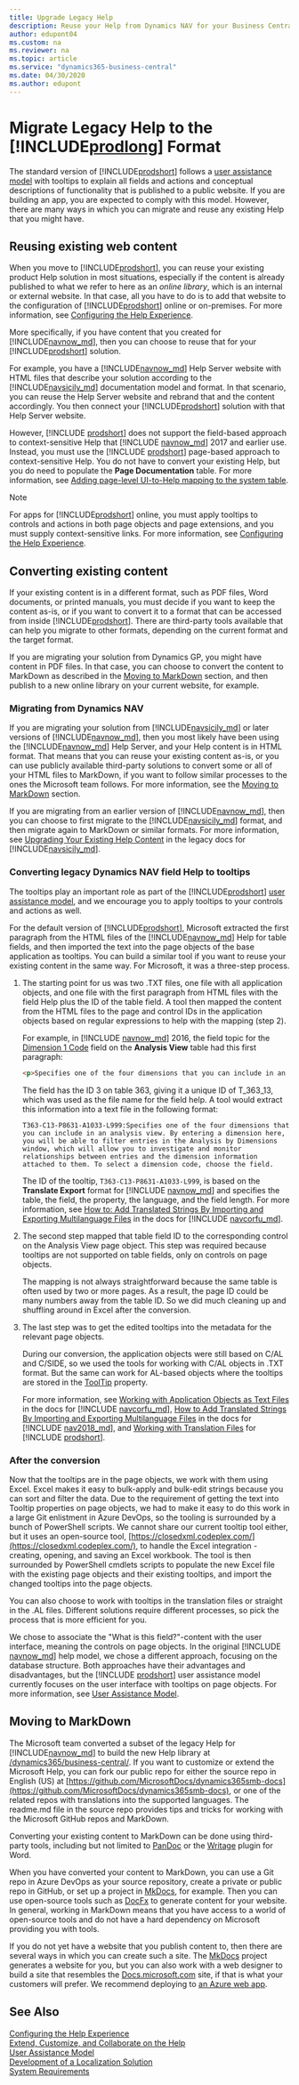```yaml
---
title: Upgrade Legacy Help
description: Reuse your Help from Dynamics NAV for your Business Central solution.
author: edupont04
ms.custom: na
ms.reviewer: na
ms.topic: article
ms.service: "dynamics365-business-central"
ms.date: 04/30/2020
ms.author: edupont
---
```


# Migrate Legacy Help to the [!INCLUDE[prodlong](../developer/includes/prodlong.md)] Format

The standard version of [!INCLUDE[prodshort](../developer/includes/prodshort.md)] follows a [user assistance model](../user-assistance.md) with tooltips to explain all fields and actions and conceptual descriptions of functionality that is published to a public website. If you are building an app, you are expected to comply with this model. However, there are many ways in which you can migrate and reuse any existing Help that you might have.  

## Reusing existing web content

When you move to [!INCLUDE[prodshort](../developer/includes/prodshort.md)], you can reuse your existing product Help solution in most situations, especially if the content is already published to what we refer to here as an *online library*, which is an internal or external website. In that case, all you have to do is to add that website to the configuration of [!INCLUDE[prodshort](../developer/includes/prodshort.md)] online or on-premises. For more information, see [Configuring the Help Experience](../deployment/configure-help.md).  

More specifically, if you have content that you created for [!INCLUDE[navnow_md](../developer/includes/navnow_md.md)], then you can choose to reuse that for your [!INCLUDE[prodshort](../developer/includes/prodshort.md)] solution.  

For example, you have a [!INCLUDE[navnow_md](../developer/includes/navnow_md.md)] Help Server website with HTML files that describe your solution according to the [!INCLUDE[navsicily_md](../developer/includes/navsicily_md.md)] documentation model and format. In that scenario, you can reuse the Help Server website and rebrand that and the content accordingly. You then connect your [!INCLUDE[prodshort](../developer/includes/prodshort.md)] solution with that Help Server website.  

However, [!INCLUDE [prodshort](../developer/includes/prodshort.md)] does not support the field-based approach to context-sensitive Help that [!INCLUDE [navnow_md](../developer/includes/navnow_md.md)] 2017 and earlier use. Instead, you must use the [!INCLUDE [prodshort](../developer/includes/prodshort.md)] page-based approach to context-sensitive Help. You do not have to convert your existing Help, but you do need to populate the **Page Documentation** table. For more information, see [Adding page-level UI-to-Help mapping to the system table](../help/context-sensitive-help.md#adding-page-level-ui-to-help-mapping-to-the-system-table).  

> [!NOTE]
> For apps for [!INCLUDE[prodshort](../developer/includes/prodshort.md)] online, you must apply tooltips to controls and actions in both page objects and page extensions, and you must supply context-sensitive links. For more information, see [Configuring the Help Experience](../deployment/configure-help.md).

## Converting existing content

If your existing content is in a different format, such as PDF files, Word documents, or printed manuals, you must decide if you want to keep the content as-is, or if you want to convert it to a format that can be accessed from inside [!INCLUDE[prodshort](../developer/includes/prodshort.md)]. There are third-party tools available that can help you migrate to other formats, depending on the current format and the target format.  

If you are migrating your solution from Dynamics GP, you might have content in PDF files. In that case, you can choose to convert the content to MarkDown as described in the [Moving to MarkDown](#moving-to-markdown) section, and then publish to a new online library on your current website, for example.  

### Migrating from Dynamics NAV

If you are migrating your solution from [!INCLUDE[navsicily_md](../developer/includes/navsicily_md.md)] or later versions of [!INCLUDE[navnow_md](../developer/includes/navnow_md.md)], then you most likely have been using the [!INCLUDE[navnow_md](../developer/includes/navnow_md.md)] Help Server, and your Help content is in HTML format. That means that you can reuse your existing content as-is, or you can use publicly available third-party solutions to convert some or all of your HTML files to MarkDown, if you want to follow similar processes to the ones the Microsoft team follows. For more information, see the [Moving to MarkDown](#moving-to-markdown) section.  

If you are migrating from an earlier version of [!INCLUDE[navnow_md](../developer/includes/navnow_md.md)], then you can choose to first migrate to the [!INCLUDE[navsicily_md](../developer/includes/navsicily_md.md)] format, and then migrate again to MarkDown or similar formats. For more information, see [Upgrading Your Existing Help Content](/previous-versions/dynamicsnav-2013r2/dn466754(v=nav.71)) in the legacy docs for [!INCLUDE[navsicily_md](../developer/includes/navsicily_md.md)].  

### Converting legacy Dynamics NAV field Help to tooltips

The tooltips play an important role as part of the [!INCLUDE[prodshort](../developer/includes/prodshort.md)] [user assistance model](../user-assistance.md), and we encourage you to apply tooltips to your controls and actions as well.  

For the default version of [!INCLUDE[prodshort](../developer/includes/prodshort.md)], Microsoft extracted the first paragraph from the HTML files of the [!INCLUDE[navnow_md](../developer/includes/navnow_md.md)] Help for table fields, and then imported the text into the page objects of the base application as tooltips. You can build a similar tool if you want to reuse your existing content in the same way. For Microsoft, it was a three-step process.  

1. The starting point for us was two .TXT files, one file with all application objects, and one file with the first paragraph from HTML files with the field Help plus the ID of the table field. A tool then mapped the content from the HTML files to the page and control IDs in the application objects based on regular expressions to help with the mapping (step 2).

    For example, in [!INCLUDE [navnow_md](../developer/includes/navnow_md.md)] 2016, the field topic for the [Dimension 1 Code](/previous-versions/dynamicsnav-2016/hh170682(v=nav.90)) field on the **Analysis View** table had this first paragraph:

    ```html
    <p>Specifies one of the four dimensions that you can include in an analysis view. By entering a dimension here, you will be able to filter entries in the Analysis by Dimensions window, which will allow you to investigate and monitor relationships between entries and the dimension information attached to them. To select a dimension code, choose the field.</p>
    ```

    The field has the ID 3 on table 363, giving it a unique ID of T_363_13, which was used as the file name for the field help. A tool would extract this information into a text file in the following format:

    `T363-C13-P8631-A1033-L999:Specifies one of the four dimensions that you can include in an analysis view. By entering a dimension here, you will be able to filter entries in the Analysis by Dimensions window, which will allow you to investigate and monitor relationships between entries and the dimension information attached to them. To select a dimension code, choose the field.`

    The ID of the tooltip, `T363-C13-P8631-A1033-L999`, is based on the **Translate Export** format for [!INCLUDE [navnow_md](../developer/includes/navnow_md.md)] and specifies the table, the field, the property, the language, and the field length. For more information, see [How to: Add Translated Strings By Importing and Exporting Multilanguage Files](/previous-versions/dynamicsnav-2016/dd301161(v=nav.90)) in the docs for [!INCLUDE [navcorfu_md](../developer/includes/navcorfu_md.md)].  

2. The second step mapped that table field ID to the corresponding control on the Analysis View page object. This step was required because tooltips are not supported on table fields, only on controls on page objects.  

    The mapping is not always straightforward because the same table is often used by two or more pages. As a result, the page ID could be many numbers away from the table ID. So we did much cleaning up and shuffling around in Excel after the conversion.

3. The last step was to get the edited tooltips into the metadata for the relevant page objects.  

    During our conversion, the application objects were still based on C/AL and C/SIDE, so we used the tools for working with C/AL objects in .TXT format. But the same can work for AL-based objects where the tooltips are stored in the [ToolTip](../developer/properties/devenv-tooltip-property.md) property.  

    For more information, see [Working with Application Objects as Text Files](/previous-versions/dynamicsnav-2016/dn789521%28v%3dnav.90%29) in the docs for [!INCLUDE [navcorfu_md](../developer/includes/navcorfu_md.md)], [How to Add Translated Strings By Importing and Exporting Multilanguage Files](/dynamics-nav/how-to--add-translated-strings-by-importing-and-exporting-multilanguage-files) in the docs for [!INCLUDE [nav2018_md](../developer/includes/nav2018_md.md)], and [Working with Translation Files](../developer/devenv-work-with-translation-files.md) for [!INCLUDE [prodshort](../developer/includes/prodshort.md)].

### After the conversion

Now that the tooltips are in the page objects, we work with them using Excel. Excel makes it easy to bulk-apply and bulk-edit strings because you can sort and filter the data. Due to the requirement of getting the text into Tooltip properties on page objects, we had to make it easy to do this work in a large Git enlistment in Azure DevOps, so the tooling is surrounded by a bunch of PowerShell scripts. We cannot share our current tooltip tool either, but it uses an open-source tool, [https://closedxml.codeplex.com/](https://closedxml.codeplex.com/), to handle the Excel integration - creating, opening, and saving an Excel workbook. The tool is then surrounded by PowerShell cmdlets scripts to populate the new Excel file with the existing page objects and their existing tooltips, and import the changed tooltips into the page objects.  

You can also choose to work with tooltips in the translation files or straight in the .AL files. Different solutions require different processes, so pick the process that is more efficient for you.  

We chose to associate the "What is this field?"-content with the user interface, meaning the controls on page objects. In the original [!INCLUDE [navnow_md](../developer/includes/navnow_md.md)] help model, we chose a different approach, focusing on the database structure. Both approaches have their advantages and disadvantages, but the [!INCLUDE [prodshort](../developer/includes/prodshort.md)] user assistance model currently focuses on the user interface with tooltips on page objects. For more information, see [User Assistance Model](../user-assistance.md).  

## Moving to MarkDown

The Microsoft team converted a subset of the legacy Help for [!INCLUDE[navnow_md](../developer/includes/navnow_md.md)] to build the new Help library at [/dynamics365/business-central/](/dynamics365/business-central/). If you want to customize or extend the Microsoft Help, you can fork our public repo for either the source repo in English (US) at [https://github.com/MicrosoftDocs/dynamics365smb-docs](https://github.com/MicrosoftDocs/dynamics365smb-docs), or one of the related repos with translations into the supported languages. The readme.md file in the source repo provides tips and tricks for working with the Microsoft GitHub repos and MarkDown.  

Converting your existing content to MarkDown can be done using third-party tools, including but not limited to [PanDoc](https://pandoc.org) or the [Writage](https://writage.com) plugin for Word.  

When you have converted your content to MarkDown, you can use a Git repo in Azure DevOps as your source repository, create a private or public repo in GitHub, or set up a project in [MkDocs](https://www.mkdocs.org/), for example. Then you can use open-source tools such as [DocFx](https://dotnet.github.io/docfx/) to generate content for your website. In general, working in MarkDown means that you have access to a world of open-source tools and do not have a hard dependency on Microsoft providing you with tools.  

If you do not yet have a website that you publish content to, then there are several ways in which you can create such a site. The [MkDocs](https://www.mkdocs.org/) project generates a website for you, but you can also work with a web designer to build a site that resembles the [Docs.microsoft.com](/dynamics365/business-central/) site, if that is what your customers will prefer. We recommend deploying to [an Azure web app](/azure/app-service/overview).

## See Also

[Configuring the Help Experience](../deployment/configure-help.md)  
[Extend, Customize, and Collaborate on the Help](../help/contributor-guide.md)  
[User Assistance Model](../user-assistance.md)  
[Development of a Localization Solution](../developer/readiness/readiness-develop-localization.md)  
[System Requirements](../deployment/system-requirement-business-central.md)  
